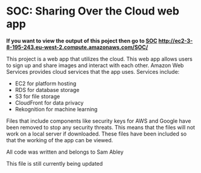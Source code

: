 # SOC: Sharing Over the Cloud web app
**If you want to view the output of this poject then go to [SOC](http://ec2-3-8-195-243.eu-west-2.compute.amazonaws.com/SOC/) http://ec2-3-8-195-243.eu-west-2.compute.amazonaws.com/SOC/**

This project is a web app that utilizes the cloud. This web app allows users to sign up and share images and interact with each other. Amazon Web Services provides cloud services that the app uses. Services include:
 - EC2 for platform hosting
 - RDS for database storage
 - S3 for file storage 
 - CloudFront for data privacy 
 - Rekognition for machine learning

Files that include components like security keys for AWS and Google have been removed to stop any security threats. This means that the files will not work on a local server if downloaded. These files have been included so that the working of the app can be viewed. 

All code was written and belongs to Sam Abley

This file is still currently being updated

